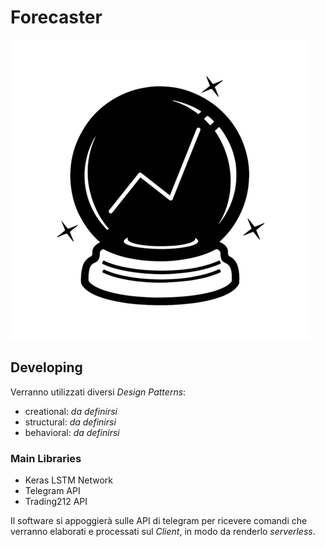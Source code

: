 # Forecaster

![Forecaster Logo](./static/crystal_sphere.png)

## Developing

Verranno utilizzati diversi _Design Patterns_:

- creational: _da definirsi_
- structural: _da definirsi_
- behavioral: _da definirsi_

### Main Libraries

- Keras LSTM Network
- Telegram API
- Trading212 API

Il software si appoggierà sulle API di telegram per ricevere comandi che verranno elaborati e processati sul _Client_, in modo da renderlo _serverless_.
